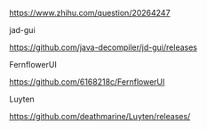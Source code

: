 https://www.zhihu.com/question/20264247



jad-gui

https://github.com/java-decompiler/jd-gui/releases



FernflowerUI

https://github.com/6168218c/FernflowerUI

Luyten

https://github.com/deathmarine/Luyten/releases/

